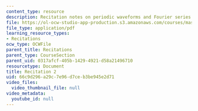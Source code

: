 ```yaml
---
content_type: resource
description: Recitation notes on periodic waveforms and Fourier series.
file: https://ol-ocw-studio-app-production.s3.amazonaws.com/courses/mas-160-signals-systems-and-information-for-media-technology-fall-2007/66c9d296a29c7e96d7ceb3be945e2d71_rec2.pdf
file_type: application/pdf
learning_resource_types:
- Recitations
ocw_type: OCWFile
parent_title: Recitations
parent_type: CourseSection
parent_uid: 0317afcf-405b-1429-4921-d58a21496710
resourcetype: Document
title: Recitation 2
uid: 66c9d296-a29c-7e96-d7ce-b3be945e2d71
video_files:
  video_thumbnail_file: null
video_metadata:
  youtube_id: null
---
```

